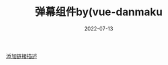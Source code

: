 ﻿---
title: 弹幕组件by(vue-danmaku
date: 2022-07-13
sidebar: 'auto'
categories:
- 小练习
tags:
- 小练习
- 自定义组件
description: 'https://img-blog.csdnimg.cn/59fa7ba28db04a4d9efd9f8045cd86d5.png'
---
[添加链接描述](https://github.com/hellodigua/vue-danmaku#readme)



<template>
  <div>
    <vue-danmaku ref="danmaku" :danmus="danmus" :fontSize="fontSize" :channels="channels" :extraStyle="issty?sty:nosty" :speeds="speeds"
    loop randomChannel isSuspend class="dmshow"></vue-danmaku>
    <div class="dmctrl">
      <input
        type="text"
        name=""
        id="dminput"
        v-model="inptxt"
        @keyup.enter="send"
        placeholder="请在此输入弹幕ヽ(￣▽￣)ﾉ"
      />
      <div class="send" @click="send">发送</div>
      <div class="ctrl" @click="isctrl">设置</div>
      <div class="ctrlshow" v-show="is_ctrl">
          <div class="dmsize"><span @click="cutsize">-</span>弹幕字号<span @click="addsize">+</span></div>
          <div class="dmcolor" @click="dmc">弹幕颜色</div>
          <div class="dms" >弹幕显示区域</div>
          <div class="dmspeed"><span @click="cutspeed">-</span>弹幕速度<span @click="addspeed">+</span></div>
      </div>
      <div class="dmishide" @click="dmishide">{{dm_ishide ? "关闭弹幕" : "开启弹幕"}}</div>
    </div>
  </div>
</template>

<script>
import vueDanmaku from 'vue-danmaku'

export default {
  components: {
    vueDanmaku,
  },
  data() {
    return {
      danmus: ['这是一条测试弹幕' ],
      fontSize:30,
      channels:5,
      sty:"color:cornflowerblue;",
      issty:false,
      nosty:"color:white;",
      speeds:150,
      is_ctrl: false,
      inptxt:"",
      dm_ishide:true,
    }
  },
  methods:{
    send(){
      if (this.inptxt.trim() == "") {
        alert("输入的内容不能为空");
      } else {
        this.$refs.danmaku.add(this.inptxt);
        this.inptxt="";
      }
    },
    isctrl(){
      this.is_ctrl=!this.is_ctrl;
    },
    dmishide(){
      this.dm_ishide=!this.dm_ishide;
      if(this.dm_ishide==false){
        this.$refs.danmaku.hide();
      }
      else{
        this.$refs.danmaku.show();
      }
    },
    cutsize(){
      this.fontSize=this.fontSize-5;
    },
    addsize(){
      this.fontSize=this.fontSize+5;
    },
    dmc(){
      this.issty=!this.issty;
    },
    cutspeed(){
      this.speeds=this.speeds-50;
    },
    addspeed(){
      this.speeds=this.speeds+50;
    },
  },
}
</script>

<style scoped>
  .dmshow{
    /* border: 1px solid red; */
    height:250px;
    width: 800px;
    position: relative;
    background: rgba(0, 0, 0, 0.5);
  }
  .dmctrl{
    width: 800px;
    height: 70px;
    /* border: 1px solid red; */
    display: flex;
    justify-content: center;
    align-items: center;
    padding: 10px;
    box-sizing: border-box;
    position: relative;
    background: rgba(0, 0, 0, 0.6);
}
#dminput{
    width: 350px;
    height: 40px;
    border-radius: 10px;
    margin-right: 8px;
}
.send{
    width: 80px;
    height: 40px;
    line-height: 40px;
    background: cornflowerblue;
    border-radius: 10px;
    color: white;
    font-size: 1.3em;
    text-align: center;
    cursor: pointer;
    margin-right: 15px;
}
.ctrl{
    /* border: 1px solid red; */
    width: 50px;
    height: 60px;
    line-height: 60px;
    color: white;
    font-size: 1.3em;
    text-align: center;
    cursor: pointer;
    margin-right: 15px;
    position: relative;
}
.ctrlshow{
    display: flex;
    justify-content: center;
    align-items: center;
    flex-direction: column;
    padding: 10px;
    width:300px;
    height:auto;
    position: absolute;
    right: 0;
    bottom: 70px;
    /* border: 1px solid red; */
    line-height:50px;
    color: white;
    font-size: 1.3em;
}
.dmsize span{
  font-size:1.5em;
  font-weight:bold;
  margin-left:8px;
  margin-right:8px;
  cursor: pointer;
  border: 1px solid white;
  padding:0px 10px;
}
.dmcolor{
  cursor: pointer;
}
.dmspeed{
  cursor: pointer;
}
.dmspeed span{
  font-size:1.5em;
  font-weight:bold;
  margin-left:8px;
  margin-right:8px;
  cursor: pointer;
  border: 1px solid white;
  padding:0px 10px;
}
.dmishide{
    width: 100px;
    height: 70px;
    border-radius: 50%;
    line-height: 70px;
    color: white;
    font-size: 1.3em;
    text-align: center;
    cursor: pointer;
}

@media screen and (max-width: 1000px){
.dmshow{
    width: 300px;
  }
  .dmctrl{
    width: 300px;
}
#dminput{
    width: 100px;
}
.send{
    width: 30px;
}
.ctrl{
    width: 20px;
}
.ctrlshow{
    width:200px;
}
.dmsize span{
  font-size:1em;
}
.dmspeed span{
  font-size:1em;
}
.dmishide{
    width: 30px;
}
}
</style>
